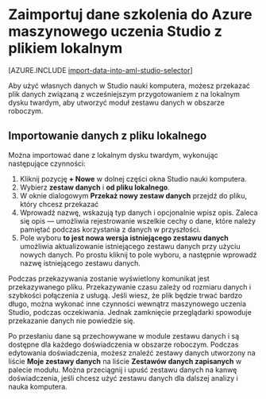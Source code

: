 <properties
    pageTitle="Importowanie danych do komputera nauki Studio z pliku lokalnego | Microsoft Azure"
    description="Jak zaimportować dane szkolenia Azure maszynowego uczenia Studio z pliku lokalnego."
    keywords="Importowanie danych, format danych, typów danych, źródeł danych, dane szkolenia"
    services="machine-learning"
    documentationCenter=""
    authors="garyericson"
    manager="jhubbard"
    editor="cgronlun"/>

<tags
    ms.service="machine-learning"
    ms.workload="data-services"
    ms.tgt_pltfrm="na"
    ms.devlang="na"
    ms.topic="article"
    ms.date="09/16/2016"
    ms.author="garye;bradsev" />


# <a name="import-your-training-data-into-azure-machine-learning-studio-from-a-local-file"></a>Zaimportuj dane szkolenia do Azure maszynowego uczenia Studio z plikiem lokalnym

[AZURE.INCLUDE [import-data-into-aml-studio-selector](../../includes/machine-learning-import-data-into-aml-studio.md)]


Aby użyć własnych danych w Studio nauki komputera, możesz przekazać plik danych związaną z wcześniejszym przygotowaniem z na lokalnym dysku twardym, aby utworzyć moduł zestawu danych w obszarze roboczym. 


## <a name="import-data-from-a-local-file"></a>Importowanie danych z pliku lokalnego

Można importować dane z lokalnym dysku twardym, wykonując następujące czynności:

1. Kliknij pozycję **+ Nowe** w dolnej części okna Studio nauki komputera.
2. Wybierz **zestaw danych** i **od pliku lokalnego**.
3. W oknie dialogowym **Przekaż nowy zestaw danych** przejdź do pliku, który chcesz przekazać
4. Wprowadź nazwę, wskazują typ danych i opcjonalnie wpisz opis. Zaleca się opis — umożliwia rejestrowanie wszelkie cechy o dane, które należy pamiętać podczas korzystania z danych w przyszłości.
5. Pole wyboru **to jest nowa wersja istniejącego zestawu danych** umożliwia aktualizowanie istniejącego zestawu danych przy użyciu nowych danych. Po prostu kliknij to pole wyboru, a następnie wprowadź nazwę istniejącego zestawu danych.

Podczas przekazywania zostanie wyświetlony komunikat jest przekazywanego pliku. Przekazywanie czasu zależy od rozmiaru danych i szybkości połączenia z usługą.
Jeśli wiesz, że plik będzie trwać bardzo długo, można wykonać inne czynności wewnątrz maszynowego uczenia Studio, podczas oczekiwania. Jednak zamknięcie przeglądarki spowoduje przekazanie danych nie powiedzie się.

Po przesłaniu dane są przechowywane w module zestawu danych i są dostępne dla każdego doświadczenia w obszarze roboczym.
Podczas edytowania doświadczenia, możesz znaleźć zestawy danych utworzony na liście **Moje zestawy danych** na liście **Zestawów danych zapisanych** w palecie modułu. Można przeciągnij i upuść zestawu danych na kanwę doświadczenia, jeśli chcesz użyć zestawu danych dla dalszej analizy i nauka komputera.




